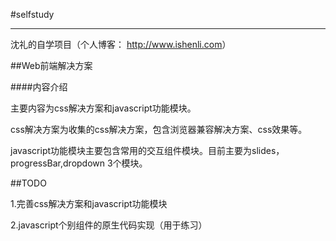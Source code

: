 #selfstudy

-----

沈礼的自学项目（个人博客： <http://www.ishenli.com>）

##Web前端解决方案

####内容介绍

主要内容为css解决方案和javascript功能模块。

css解决方案为收集的css解决方案，包含浏览器兼容解决方案、css效果等。

javascript功能模块主要包含常用的交互组件模块。目前主要为slides，progressBar,dropdown 3个模块。

##TODO

1.完善css解决方案和javascript功能模块

2.javascript个别组件的原生代码实现（用于练习）
